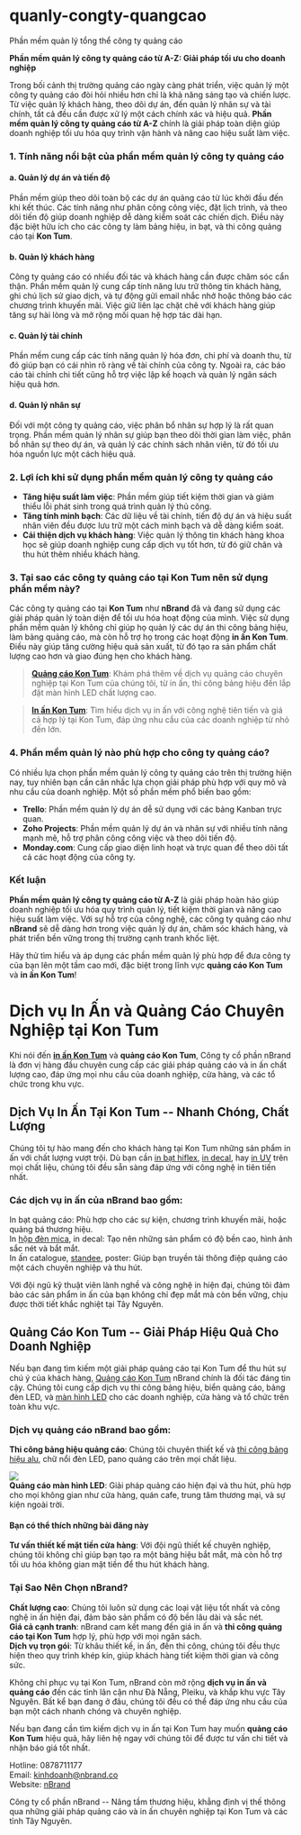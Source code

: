 # quanly-congty-quangcao
Phần mềm quản lý tổng thể công ty quảng cáo

**Phần mềm quản lý công ty quảng cáo từ A-Z: Giải pháp tối ưu cho doanh nghiệp**

Trong bối cảnh thị trường quảng cáo ngày càng phát triển, việc quản lý một công ty quảng cáo đòi hỏi nhiều hơn chỉ là khả năng sáng tạo và chiến lược. Từ việc quản lý khách hàng, theo dõi dự án, đến quản lý nhân sự và tài chính, tất cả đều cần được xử lý một cách chính xác và hiệu quả. **Phần mềm quản lý công ty quảng cáo từ A-Z** chính là giải pháp toàn diện giúp doanh nghiệp tối ưu hóa quy trình vận hành và nâng cao hiệu suất làm việc.

### 1\. **Tính năng nổi bật của phần mềm quản lý công ty quảng cáo**

#### a. **Quản lý dự án và tiến độ**

Phần mềm giúp theo dõi toàn bộ các dự án quảng cáo từ lúc khởi đầu đến khi kết thúc. Các tính năng như phân công công việc, đặt lịch trình, và theo dõi tiến độ giúp doanh nghiệp dễ dàng kiểm soát các chiến dịch. Điều này đặc biệt hữu ích cho các công ty làm bảng hiệu, in bạt, và thi công quảng cáo tại **Kon Tum**.

#### b. **Quản lý khách hàng**

Công ty quảng cáo có nhiều đối tác và khách hàng cần được chăm sóc cẩn thận. Phần mềm quản lý cung cấp tính năng lưu trữ thông tin khách hàng, ghi chú lịch sử giao dịch, và tự động gửi email nhắc nhở hoặc thông báo các chương trình khuyến mãi. Việc giữ liên lạc chặt chẽ với khách hàng giúp tăng sự hài lòng và mở rộng mối quan hệ hợp tác dài hạn.

#### c. **Quản lý tài chính**

Phần mềm cung cấp các tính năng quản lý hóa đơn, chi phí và doanh thu, từ đó giúp bạn có cái nhìn rõ ràng về tài chính của công ty. Ngoài ra, các báo cáo tài chính chi tiết cũng hỗ trợ việc lập kế hoạch và quản lý ngân sách hiệu quả hơn.

#### d. **Quản lý nhân sự**

Đối với một công ty quảng cáo, việc phân bổ nhân sự hợp lý là rất quan trọng. Phần mềm quản lý nhân sự giúp bạn theo dõi thời gian làm việc, phân bổ nhân sự theo dự án, và quản lý các chính sách nhân viên, từ đó tối ưu hóa nguồn lực một cách hiệu quả.

### 2\. **Lợi ích khi sử dụng phần mềm quản lý công ty quảng cáo**

-   **Tăng hiệu suất làm việc**: Phần mềm giúp tiết kiệm thời gian và giảm thiểu lỗi phát sinh trong quá trình quản lý thủ công.
-   **Tăng tính minh bạch**: Các dữ liệu về tài chính, tiến độ dự án và hiệu suất nhân viên đều được lưu trữ một cách minh bạch và dễ dàng kiểm soát.
-   **Cải thiện dịch vụ khách hàng**: Việc quản lý thông tin khách hàng khoa học sẽ giúp doanh nghiệp cung cấp dịch vụ tốt hơn, từ đó giữ chân và thu hút thêm nhiều khách hàng.

### 3\. **Tại sao các công ty quảng cáo tại Kon Tum nên sử dụng phần mềm này?**

Các công ty quảng cáo tại **Kon Tum** như **nBrand** đã và đang sử dụng các giải pháp quản lý toàn diện để tối ưu hóa hoạt động của mình. Việc sử dụng phần mềm quản lý không chỉ giúp họ quản lý các dự án thi công bảng hiệu, làm bảng quảng cáo, mà còn hỗ trợ họ trong các hoạt động **in ấn Kon Tum**. Điều này giúp tăng cường hiệu quả sản xuất, từ đó tạo ra sản phẩm chất lượng cao hơn và giao đúng hẹn cho khách hàng.

> **[Quảng cáo Kon Tum](https://kontum.in)**: Khám phá thêm về dịch vụ quảng cáo chuyên nghiệp tại Kon Tum của chúng tôi, từ in ấn, thi công bảng hiệu đến lắp đặt màn hình LED chất lượng cao.

> **[In ấn Kon Tum](https://kontum.in)**: Tìm hiểu dịch vụ in ấn với công nghệ tiên tiến và giá cả hợp lý tại Kon Tum, đáp ứng nhu cầu của các doanh nghiệp từ nhỏ đến lớn.

### 4\. **Phần mềm quản lý nào phù hợp cho công ty quảng cáo?**

Có nhiều lựa chọn phần mềm quản lý công ty quảng cáo trên thị trường hiện nay, tuy nhiên bạn cần cân nhắc lựa chọn giải pháp phù hợp với quy mô và nhu cầu của doanh nghiệp. Một số phần mềm phổ biến bao gồm:

-   **Trello**: Phần mềm quản lý dự án dễ sử dụng với các bảng Kanban trực quan.
-   **Zoho Projects**: Phần mềm quản lý dự án và nhân sự với nhiều tính năng mạnh mẽ, hỗ trợ phân công công việc và theo dõi tiến độ.
-   **Monday.com**: Cung cấp giao diện linh hoạt và trực quan để theo dõi tất cả các hoạt động của công ty.

### Kết luận

**Phần mềm quản lý công ty quảng cáo từ A-Z** là giải pháp hoàn hảo giúp doanh nghiệp tối ưu hóa quy trình quản lý, tiết kiệm thời gian và nâng cao hiệu suất làm việc. Với sự hỗ trợ của công nghệ, các công ty quảng cáo như **nBrand** sẽ dễ dàng hơn trong việc quản lý dự án, chăm sóc khách hàng, và phát triển bền vững trong thị trường cạnh tranh khốc liệt.

Hãy thử tìm hiểu và áp dụng các phần mềm quản lý phù hợp để đưa công ty của bạn lên một tầm cao mới, đặc biệt trong lĩnh vực **quảng cáo Kon Tum** và **in ấn Kon Tum**!

Dịch vụ In Ấn và Quảng Cáo Chuyên Nghiệp tại Kon Tum
====================================================

Khi nói đến [**in ấn Kon Tum**](https://kontum.in/) và **quảng cáo Kon Tum**, Công ty cổ phần nBrand là đơn vị hàng đầu chuyên cung cấp các giải pháp quảng cáo và in ấn chất lượng cao, đáp ứng mọi nhu cầu của doanh nghiệp, cửa hàng, và các tổ chức trong khu vực.

Dịch Vụ In Ấn Tại Kon Tum -- Nhanh Chóng, Chất Lượng
---------------------------------------------------

Chúng tôi tự hào mang đến cho khách hàng tại Kon Tum những sản phẩm in ấn với chất lượng vượt trội. Dù bạn cần [in bạt hiflex](https://kontum.in/bat-hiflex-quang-cao/), [in decal](https://kontum.in/decal-quang-cao/), hay [in UV](https://kontum.in/uv-phang/) trên mọi chất liệu, chúng tôi đều sẵn sàng đáp ứng với công nghệ in tiên tiến nhất.

### Các dịch vụ in ấn của nBrand bao gồm:

In bạt quảng cáo: Phù hợp cho các sự kiện, chương trình khuyến mãi, hoặc quảng bá thương hiệu.\
In [hộp đèn mica](https://kontum.in/quang-cao/bang-hieu/hop-den-mica-hut-noi/), in decal: Tạo nên những sản phẩm có độ bền cao, hình ảnh sắc nét và bắt mắt.\
In ấn catalogue, [standee](https://kontum.in/standee/), poster: Giúp bạn truyền tải thông điệp quảng cáo một cách chuyên nghiệp và thu hút.

Với đội ngũ kỹ thuật viên lành nghề và công nghệ in hiện đại, chúng tôi đảm bảo các sản phẩm in ấn của bạn không chỉ đẹp mắt mà còn bền vững, chịu được thời tiết khắc nghiệt tại Tây Nguyên.

Quảng Cáo Kon Tum -- Giải Pháp Hiệu Quả Cho Doanh Nghiệp
-------------------------------------------------------

Nếu bạn đang tìm kiếm một giải pháp quảng cáo tại Kon Tum để thu hút sự chú ý của khách hàng, [Quảng cáo Kon Tum](https://kontum.in/quang-cao) nBrand chính là đối tác đáng tin cậy. Chúng tôi cung cấp dịch vụ thi công bảng hiệu, biển quảng cáo, bảng đèn LED, và [màn hình LED](https://kontum.in/quang-cao/bang-hieu/man-hinh-led/) cho các doanh nghiệp, cửa hàng và tổ chức trên toàn khu vực.

### Dịch vụ quảng cáo nBrand bao gồm:

**Thi công bảng hiệu quảng cáo**: Chúng tôi chuyên thiết kế và [thi công bảng hiệu alu](https://kontum.in/quang-cao/bang-hieu/bang-hieu-alu/), chữ nổi đèn LED, pano quảng cáo trên mọi chất liệu.

[![](https://blogger.googleusercontent.com/img/b/R29vZ2xl/AVvXsEiE9I2ZLB2sXwxH7HCPtduNE0NdV8thifxq07KTC-GAfNQDVii-Jpb9db42cwfxZMrsKXyT_2lkvSRXA8qu74toAHHGBEDD-4io6_Aaj_fUQzFD6RvSrp8aM1dPJ1sWQS8vx_g8e83iDgLGK8QlMkv2j-YXWdX0UkZo1uUqbDNMP7fqNSQF4kST0CEGpas/w300-h400-rw/nBrandTimePhoto_20240930_172415.jpg)](https://blogger.googleusercontent.com/img/b/R29vZ2xl/AVvXsEiE9I2ZLB2sXwxH7HCPtduNE0NdV8thifxq07KTC-GAfNQDVii-Jpb9db42cwfxZMrsKXyT_2lkvSRXA8qu74toAHHGBEDD-4io6_Aaj_fUQzFD6RvSrp8aM1dPJ1sWQS8vx_g8e83iDgLGK8QlMkv2j-YXWdX0UkZo1uUqbDNMP7fqNSQF4kST0CEGpas/s4096/nBrandTimePhoto_20240930_172415.jpg)\
**Quảng cáo màn hình LED**: Giải pháp quảng cáo hiện đại và thu hút, phù hợp cho mọi không gian như cửa hàng, quán cafe, trung tâm thương mại, và sự kiện ngoài trời.

#### Bạn có thể thích những bài đăng này

**Tư vấn thiết kế mặt tiền cửa hàng**: Với đội ngũ thiết kế chuyên nghiệp, chúng tôi không chỉ giúp bạn tạo ra một bảng hiệu bắt mắt, mà còn hỗ trợ tối ưu hóa không gian mặt tiền để thu hút khách hàng.

### Tại Sao Nên Chọn nBrand?

**Chất lượng cao**: Chúng tôi luôn sử dụng các loại vật liệu tốt nhất và công nghệ in ấn hiện đại, đảm bảo sản phẩm có độ bền lâu dài và sắc nét.\
**Giá cả cạnh tranh**: nBrand cam kết mang đến giá in ấn và **thi công quảng cáo tại Kon Tum** hợp lý, phù hợp với mọi ngân sách.\
**Dịch vụ trọn gói**: Từ khâu thiết kế, in ấn, đến thi công, chúng tôi đều thực hiện theo quy trình khép kín, giúp khách hàng tiết kiệm thời gian và công sức.

Không chỉ phục vụ tại Kon Tum, nBrand còn mở rộng **dịch vụ in ấn và quảng cáo** đến các tỉnh lân cận như Đà Nẵng, Pleiku, và khắp khu vực Tây Nguyên. Bất kể bạn đang ở đâu, chúng tôi đều có thể đáp ứng nhu cầu của bạn một cách nhanh chóng và chuyên nghiệp.

Nếu bạn đang cần tìm kiếm dịch vụ in ấn tại Kon Tum hay muốn **quảng cáo Kon Tum** hiệu quả, hãy liên hệ ngay với chúng tôi để được tư vấn chi tiết và nhận báo giá tốt nhất.

Hotline: 0878711177\
Email: kinhdoanh@nbrand.co\
Website: [nBrand](https://nbrand.co/)

Công ty cổ phần nBrand -- Nâng tầm thương hiệu, khẳng định vị thế thông qua những giải pháp quảng cáo và in ấn chuyên nghiệp tại Kon Tum và các tỉnh Tây Nguyên.
